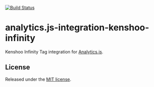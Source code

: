 [![Build Status][ci-badge]][ci-link]
# analytics.js-integration-kenshoo-infinity

Kenshoo Infinity Tag integration for [Analytics.js][].

## License

Released under the [MIT license](LICENSE).


[Analytics.js]: https://segment.com/docs/libraries/analytics.js/
[ci-link]: https://ci.segment.com/gh/segment-integrations/analytics.js-integration-kenshoo-infinity
[ci-badge]: https://ci.segment.com/gh/segment-integrations/analytics.js-integration-kenshoo-infinity.svg?style=svg
